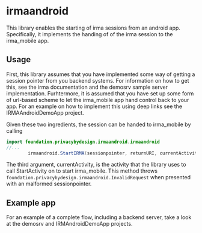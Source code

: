 # irmaandroid

This library enables the starting of irma sessions from an android app. Specifically, it implements the handing of of the irma session to the irma_mobile app.

## Usage

First, this library assumes that you have implemented some way of getting a session pointer from you backend systems. For information on how to get this, see the irma documentation and the demosrv sample server implementation. Furhtermore, it is assumed that you have set up some form of url-based scheme to let the irma_mobile app hand control back to your app. For an example on how to implement this using deep links see the IRMAAndroidDemoApp project.

Given these two ingredients, the session can be handed to irma_mobile by calling
```java
import foundation.privacybydesign.irmaandroid.irmaandroid
//...
		irmaandroid.StartIRMA(sessionpointer, returnURI, currentActivity);
```

The third argument, currentActivity, is the activity that the library uses to call StartActivity on to start irma_mobile. This method throws `foundation.privacybydesign.irmaandroid.InvalidRequest` when presented with an malformed sessionpointer.

## Example app

For an example of a complete flow, including a backend server, take a look at the demosrv and IRMAndroidDemoApp projects.
